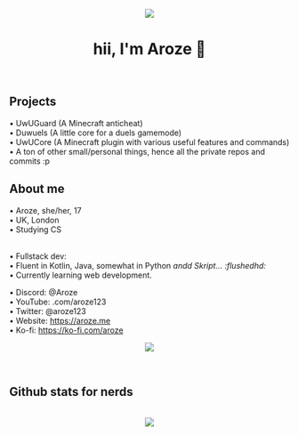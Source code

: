 <div align="center">

<img src="https://cdn.discordapp.com/emojis/774868681586114580.gif?v=1" /><br />
<h1>hii, I'm Aroze 👋</h1><br />

</div>

<h2>Projects</h2>
• UwUGuard (A Minecraft anticheat)<br />
• Duwuels (A little core for a duels gamemode)<br />
• UwUCore (A Minecraft plugin with various useful features and commands)<br />
• A ton of other small/personal things, hence all the private repos and commits :p

<h2>About me</h2>
• Aroze, she/her, 17<br />
• UK, London<br />
• Studying CS<br /><br />

• Fullstack dev:<br />
• Fluent in Kotlin, Java, somewhat in Python *andd Skript... :flushedhd:*<br />
• Currently learning web development.<br />

• Discord: @Aroze<br />
• YouTube: .com/aroze123<br />
• Twitter: @aroze123<br />
• Website: https://aroze.me<br />
• Ko-fi: https://ko-fi.com/aroze<br />

<p align="center"><a href="https://discord.com/users/273524398483308549"><img align="center" src="https://lanyard-profile-readme.vercel.app/api/273524398483308549?bg=302c33"></a></p>

<br />

<h2>Github stats for nerds</h2>
<p align = center>
  <br />
  <img src = "https://github-readme-streak-stats.herokuapp.com/?user=uwuaroze&theme=dracula">
</p>
